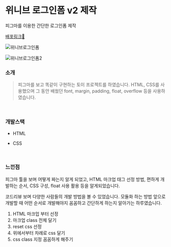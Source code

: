 # 위니브 로그인폼 v2 제작

피그마를 이용한 간단한 로그인폼 제작

[배포링크:elephant:](https://chuhoon.github.io/loginPage-weniv-v2/)

![위니브로그인폼](https://user-images.githubusercontent.com/68219145/163784300-784e2c20-3357-4446-824e-191c765611cc.PNG)

![위니브로그인폼2](https://user-images.githubusercontent.com/68219145/163784304-32a6b2dc-ccc2-4950-88fa-97f7e7d19a3b.PNG)

### 소개

> 피그마를 보고 똑같이 구현하는 토이 프로젝트를 하였습니다. HTML, CSS를 사용했으며 그 동안 배웠던 font, margin, padding, float, overflow 등을 사용하였습니다.

<br>

### 개발스택

- HTML

- CSS

<br>

### 느낀점

피그마 툴을 보며 어떻게 짜는지 알게 되었고, HTML 마크업 태그 선정 방법, 편하게 개발하는 순서, CSS 구성, float 사용 활용 등을 알게되었습니다.

코드리뷰 보며 다양한 사람들의 개발 방법을 볼 수 있었습니다. 모듈화 하는 방법 앞으로 개발할 때 어떤 순서로 개발해야지 꼼꼼하고 간단하게 하는지 알아가는 하루였습니다.

1. HTML 마크업 부터 선정
2. 마크업 class 전체 달기
3. reset css 선정
4. 위에서부터 차례로 css 달기
5. css class 지정 꼼꼼하게 해주기
